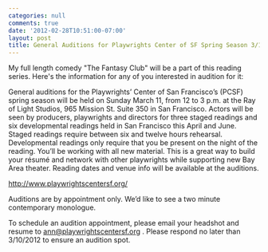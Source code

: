 ```yaml
---
categories: null
comments: true
date: '2012-02-28T10:51:00-07:00'
layout: post
title: General Auditions for Playwrights Center of SF Spring Season 3/11
---
```


My full length comedy "The Fantasy Club" will be a part of this reading series. Here's the information for any of you interested in audition for it:

General auditions for the Playwrights’ Center of San Francisco’s (PCSF)
spring season will be held on Sunday March 11, from 12 to 3 p.m.  at the
Ray of Light Studios, 965 Mission St. Suite 350 in San Francisco. Actors
will be seen by producers, playwrights and directors for three staged
readings and six developmental readings held in San Francisco this April
and June. Staged readings require between six and twelve hours rehearsal.
 Developmental readings only require that you be present on the night of
the reading. You’ll be working with all new material.  This is a great way
to build your résumé and network with other playwrights while supporting
new Bay Area theater. Reading dates and venue info will be available at
the auditions.

http://www.playwrightscentersf.org/


Auditions are by appointment only. We’d like to see a two minute
contemporary monologue.

To schedule an audition appointment, please email your headshot and resume
to ann@playwrightscentersf.org . Please respond no later than 3/10/2012 to
ensure an audition spot.